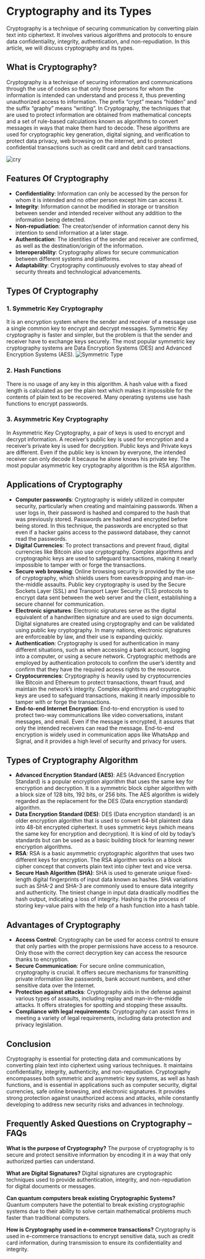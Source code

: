 # Cryptography and its Types



Cryptography is a technique of securing communication by converting plain text into ciphertext. It involves various algorithms and protocols to ensure data confidentiality, integrity, authentication, and non-repudiation. In this article, we will discuss cryptography and its types.

## What is Cryptography?

Cryptography is a technique of securing information and communications through the use of codes so that only those persons for whom the information is intended can understand and process it, thus preventing unauthorized access to information. The prefix “crypt” means “hidden” and the suffix “graphy” means “writing”. In Cryptography, the techniques that are used to protect information are obtained from mathematical concepts and a set of rule-based calculations known as algorithms to convert messages in ways that make them hard to decode. These algorithms are used for cryptographic key generation, digital signing, and verification to protect data privacy, web browsing on the internet, and to protect confidential transactions such as credit card and debit card transactions.


![cry](https://github.com/user-attachments/assets/d2cecf47-a28c-4572-bc46-a7436e581206)

## Features Of Cryptography

- **Confidentiality**: Information can only be accessed by the person for whom it is intended and no other person except him can access it.
- **Integrity**: Information cannot be modified in storage or transition between sender and intended receiver without any addition to the information being detected.
- **Non-repudiation**: The creator/sender of information cannot deny his intention to send information at a later stage.
- **Authentication**: The identities of the sender and receiver are confirmed, as well as the destination/origin of the information.
- **Interoperability**: Cryptography allows for secure communication between different systems and platforms.
- **Adaptability**: Cryptography continuously evolves to stay ahead of security threats and technological advancements.

## Types Of Cryptography

### 1. Symmetric Key Cryptography

It is an encryption system where the sender and receiver of a message use a single common key to encrypt and decrypt messages. Symmetric Key cryptography is faster and simpler, but the problem is that the sender and receiver have to exchange keys securely. The most popular symmetric key cryptography systems are Data Encryption Systems (DES) and Advanced Encryption Systems (AES).
![Symmetric Type](https://github.com/user-attachments/assets/ec1b7808-999e-475c-87ff-e6ce669fd9d2)


### 2. Hash Functions

There is no usage of any key in this algorithm. A hash value with a fixed length is calculated as per the plain text which makes it impossible for the contents of plain text to be recovered. Many operating systems use hash functions to encrypt passwords.

### 3. Asymmetric Key Cryptography

In Asymmetric Key Cryptography, a pair of keys is used to encrypt and decrypt information. A receiver’s public key is used for encryption and a receiver’s private key is used for decryption. Public keys and Private keys are different. Even if the public key is known by everyone, the intended receiver can only decode it because he alone knows his private key. The most popular asymmetric key cryptography algorithm is the RSA algorithm.


## Applications of Cryptography

- **Computer passwords**: Cryptography is widely utilized in computer security, particularly when creating and maintaining passwords. When a user logs in, their password is hashed and compared to the hash that was previously stored. Passwords are hashed and encrypted before being stored. In this technique, the passwords are encrypted so that even if a hacker gains access to the password database, they cannot read the passwords.
- **Digital Currencies**: To protect transactions and prevent fraud, digital currencies like Bitcoin also use cryptography. Complex algorithms and cryptographic keys are used to safeguard transactions, making it nearly impossible to tamper with or forge the transactions.
- **Secure web browsing**: Online browsing security is provided by the use of cryptography, which shields users from eavesdropping and man-in-the-middle assaults. Public key cryptography is used by the Secure Sockets Layer (SSL) and Transport Layer Security (TLS) protocols to encrypt data sent between the web server and the client, establishing a secure channel for communication.
- **Electronic signatures**: Electronic signatures serve as the digital equivalent of a handwritten signature and are used to sign documents. Digital signatures are created using cryptography and can be validated using public key cryptography. In many nations, electronic signatures are enforceable by law, and their use is expanding quickly.
- **Authentication**: Cryptography is used for authentication in many different situations, such as when accessing a bank account, logging into a computer, or using a secure network. Cryptographic methods are employed by authentication protocols to confirm the user’s identity and confirm that they have the required access rights to the resource.
- **Cryptocurrencies**: Cryptography is heavily used by cryptocurrencies like Bitcoin and Ethereum to protect transactions, thwart fraud, and maintain the network’s integrity. Complex algorithms and cryptographic keys are used to safeguard transactions, making it nearly impossible to tamper with or forge the transactions.
- **End-to-end Internet Encryption**: End-to-end encryption is used to protect two-way communications like video conversations, instant messages, and email. Even if the message is encrypted, it assures that only the intended receivers can read the message. End-to-end encryption is widely used in communication apps like WhatsApp and Signal, and it provides a high level of security and privacy for users.

## Types of Cryptography Algorithm

- **Advanced Encryption Standard (AES)**: AES (Advanced Encryption Standard) is a popular encryption algorithm that uses the same key for encryption and decryption. It is a symmetric block cipher algorithm with a block size of 128 bits, 192 bits, or 256 bits. The AES algorithm is widely regarded as the replacement for the DES (Data encryption standard) algorithm.
- **Data Encryption Standard (DES)**: DES (Data encryption standard) is an older encryption algorithm that is used to convert 64-bit plaintext data into 48-bit encrypted ciphertext. It uses symmetric keys (which means the same key for encryption and decryption). It is kind of old by today’s standards but can be used as a basic building block for learning newer encryption algorithms.
- **RSA**: RSA is a basic asymmetric cryptographic algorithm that uses two different keys for encryption. The RSA algorithm works on a block cipher concept that converts plain text into cipher text and vice versa.
- **Secure Hash Algorithm (SHA)**: SHA is used to generate unique fixed-length digital fingerprints of input data known as hashes. SHA variations such as SHA-2 and SHA-3 are commonly used to ensure data integrity and authenticity. The tiniest change in input data drastically modifies the hash output, indicating a loss of integrity. Hashing is the process of storing key-value pairs with the help of a hash function into a hash table.

## Advantages of Cryptography

- **Access Control**: Cryptography can be used for access control to ensure that only parties with the proper permissions have access to a resource. Only those with the correct decryption key can access the resource thanks to encryption.
- **Secure Communication**: For secure online communication, cryptography is crucial. It offers secure mechanisms for transmitting private information like passwords, bank account numbers, and other sensitive data over the Internet.
- **Protection against attacks**: Cryptography aids in the defense against various types of assaults, including replay and man-in-the-middle attacks. It offers strategies for spotting and stopping these assaults.
- **Compliance with legal requirements**: Cryptography can assist firms in meeting a variety of legal requirements, including data protection and privacy legislation.

## Conclusion

Cryptography is essential for protecting data and communications by converting plain text into ciphertext using various techniques. It maintains confidentiality, integrity, authenticity, and non-repudiation. Cryptography encompasses both symmetric and asymmetric key systems, as well as hash functions, and is essential in applications such as computer security, digital currencies, safe online browsing, and electronic signatures. It provides strong protection against unauthorized access and attacks, while constantly developing to address new security risks and advances in technology.

## Frequently Asked Questions on Cryptography – FAQs

**What is the purpose of Cryptography?**
The purpose of cryptography is to secure and protect sensitive information by encoding it in a way that only authorized parties can understand.

**What are Digital Signatures?**
Digital signatures are cryptographic techniques used to provide authentication, integrity, and non-repudiation for digital documents or messages.

**Can quantum computers break existing Cryptographic Systems?**
Quantum computers have the potential to break existing cryptographic systems due to their ability to solve certain mathematical problems much faster than traditional computers.

**How is Cryptography used in e-commerce transactions?**
Cryptography is used in e-commerce transactions to encrypt sensitive data, such as credit card information, during transmission to ensure its confidentiality and integrity.
